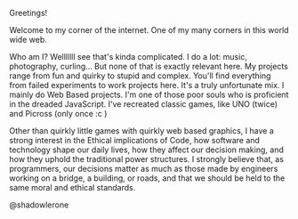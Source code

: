 Greetings!

Welcome to my corner of the internet. One of my many corners in this world wide web.

Who am I? Welllllll see that's kinda complicated. I do a lot: music, photography, curling... But none of that is exactly relevant here.
My projects range from fun and quirky to stupid and complex. You'll find everything from failed experiments to work projects here. It's a truly unfortunate mix.
I mainly do Web Based projects. I'm one of those poor souls who is proficient in the dreaded JavaScript. I've recreated classic games, like UNO (twice) and Picross (only once :c )

Other than quirkly little games with quirkly web based graphics, I have a strong interest in the Ethical implications of Code, how software and technology shape our daily lives, how they affect our decision making, and how they uphold the traditional power structures.
I strongly believe that, as programmers, our decisions matter as much as those made by engineers working on a bridge, a building, or roads, and that we should be held to the 
same moral and ethical standards.

@shadowlerone


<!---
shadowlerone/shadowlerone is a ✨ special ✨ repository because its `README.md` (this file) appears on your GitHub profile.
You can click the Preview link to take a look at your changes.
--->
